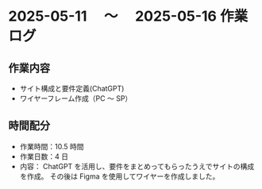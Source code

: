 # 2025-05-11 　～　 2025-05-16 作業ログ

## 作業内容

- サイト構成と要件定義(ChatGPT)
- ワイヤーフレーム作成（PC ～ SP）

## 時間配分

- 作業時間：10.5 時間
- 作業日数：4 日
- 内容：
  ChatGPT を活用し、要件をまとめってもらったうえでサイトの構成を作成。
  その後は Figma を使用してワイヤーを作成しました。
